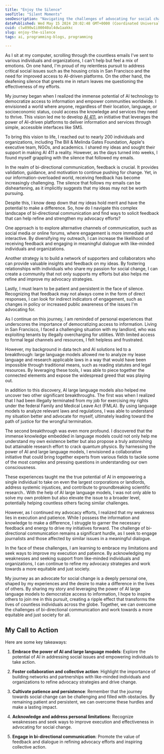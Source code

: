 ```yaml
---
title: "Enjoy the Silence"
seoTitle: "Silent Moments"
seoDescription: "Navigating the challenges of advocating for social change through AI, bi-directional communication, and personal perseverance"
datePublished: Wed May 15 2024 20:02:48 GMT+0000 (Coordinated Universal Time)
cuid: clw890w1i00040al4dw1aakkc
slug: enjoy-the-silence
tags: ai, programming-blogs, programming

---
```


As I sit at my computer, scrolling through the countless emails I've sent to various individuals and organizations, I can't help but feel a mix of emotions. On one hand, I'm proud of my relentless pursuit to address critical social issues such as the housing crisis in San Francisco and the need for improved access to AI-driven platforms. On the other hand, the deafening silence that greets me in return leaves me questioning the effectiveness of my efforts.

My journey began when I realized the immense potential of AI technology to democratize access to information and empower communities worldwide. I envisioned a world where anyone, regardless of their location, language, or socioeconomic status, could access the knowledge and services they need to thrive. This vision led me to develop [AI 411](HTTP://Q08.org/ai-411), an initiative that leverages the power of AI-driven platforms to deliver information and services through simple, accessible interfaces like SMS.

To bring this vision to life, I reached out to nearly 200 individuals and organizations, including The Bill & Melinda Gates Foundation, Apple's executive team, NGOs, and academics. I shared my ideas and sought their support in making AI 411 a reality. However, as the days turned into weeks, I found myself grappling with the silence that followed my emails.

In the realm of bi-directional communication, feedback is crucial. It provides validation, guidance, and motivation to continue pushing for change. Yet, in our information-overloaded world, receiving feedback has become increasingly challenging. The silence that follows my emails can be disheartening, as it implicitly suggests that my ideas may not be worth pursuing.

Despite this, I know deep down that my ideas hold merit and have the potential to make a difference. So, how do I navigate this complex landscape of bi-directional communication and find ways to solicit feedback that can help refine and strengthen my advocacy efforts?

One approach is to explore alternative channels of communication, such as social media or online forums, where engagement is more immediate and interactive. By diversifying my outreach, I can increase the likelihood of receiving feedback and engaging in meaningful dialogue with like-minded individuals and organizations.

Another strategy is to build a network of supporters and collaborators who can provide valuable insights and feedback on my ideas. By fostering relationships with individuals who share my passion for social change, I can create a community that not only supports my efforts but also helps me refine and improve my advocacy strategies.

Lastly, I must learn to be patient and persistent in the face of silence. Recognizing that feedback may not always come in the form of direct responses, I can look for indirect indicators of engagement, such as changes in policy or increased public awareness of the issues I'm advocating for.

As I continue on this journey, I am reminded of personal experiences that underscores the importance of democratizing access to information. Living in San Francisco, I faced a challenging situation with my landlord, who was exploiting tenants by illegally overcharging for utilities. With limited access to formal legal channels and resources, I felt helpless and frustrated.

However, my background in data tech and AI solutions led to a breakthrough: large language models allowed me to analyze my lease language and research applicable laws in a way that would have been impossible through traditional means, such as reading statutes and legal resources. By leveraging these tools, I was able to piece together the connected elements and expose the widespread greed that was playing out.

In addition to this discovery, AI large language models also helped me uncover two other significant breakthroughs. The first was when I realized that I had been illegally terminated from my job for exercising my rights under the federal Family and Medical Leave Act (FMLA). By using language models to analyze relevant laws and regulations, I was able to understand my situation better and advocate for myself, ultimately leading toward the path of justice for the wrongful termination.

The second breakthrough was even more profound. I discovered that the immense knowledge embedded in language models could not only help me understand my own existence better but also propose a truly astonishing but attainable research effort to crack quantum physics. By harnessing the power of AI and large language models, I envisioned a collaborative initiative that could bring together experts from various fields to tackle some of the most complex and pressing questions in understanding our own consciousness.

These experiences taught me the true potential of AI in empowering a single individual to take on even the largest corporations or landlords, address systemic injustices, and contribute to groundbreaking scientific research.. With the help of AI large language models, I was not only able to solve my own problem but also elevate the issue to a broader level, potentially helping countless others facing similar challenges.

However, as I continued my advocacy efforts, I realized that my weakness lies in execution and patience. While I possess the information and knowledge to make a difference, I struggle to garner the necessary feedback and energy to drive my initiatives forward. The challenge of bi-directional communication remains a significant hurdle, as I seek to engage journalists and those affected by similar issues in a meaningful dialogue.

In the face of these challenges, I am learning to embrace my limitations and seek ways to improve my execution and patience. By acknowledging my weaknesses and seeking support from like-minded individuals and organizations, I can continue to refine my advocacy strategies and work towards a more equitable and just society.

My journey as an advocate for social change is a deeply personal one, shaped by my experiences and the desire to make a difference in the lives of others. By sharing my story and leveraging the power of AI large language models to democratize access to information, I hope to inspire others to join me in this pursuit, creating a ripple effect that transforms the lives of countless individuals across the globe. Together, we can overcome the challenges of bi-directional communication and work towards a more equitable and just society for all.

## My Call to Action

Here are some key takeaways:

1. **Embrace the power of AI and large language models**: Explore the potential of AI in addressing social issues and empowering individuals to take action.
    
2. **Foster collaboration and collective action**: Highlight the importance of building networks and partnerships with like-minded individuals and organizations to refine advocacy strategies and drive change.
    
3. **Cultivate patience and persistence**: Remember that the journey towards social change can be challenging and filled with obstacles. By remaining patient and persistent, we can overcome these hurdles and make a lasting impact.
    
4. **Acknowledge and address personal limitations**: Recognize weaknesses and seek ways to improve execution and effectiveness in advocating for social change.
    
5. **Engage in bi-directional communication**: Promote the value of feedback and dialogue in refining advocacy efforts and inspiring collective action.